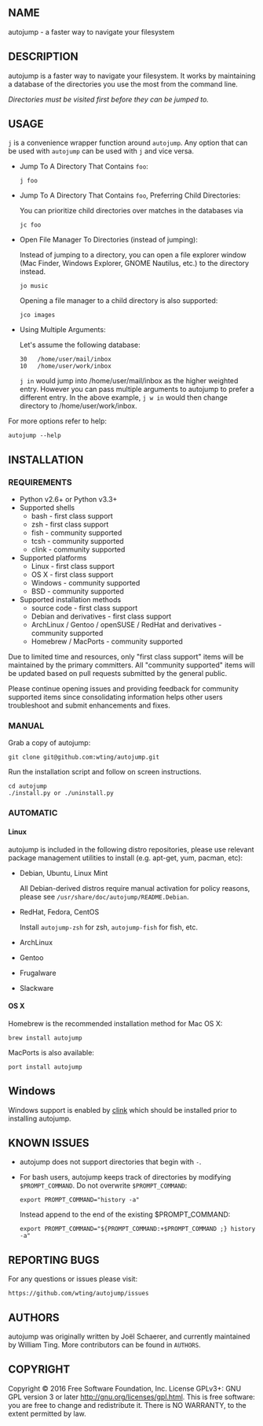 NAME
----

autojump - a faster way to navigate your filesystem

DESCRIPTION
-----------

autojump is a faster way to navigate your filesystem. It works by
maintaining a database of the directories you use the most from the
command line.

*Directories must be visited first before they can be jumped to.*

USAGE
-----

`j` is a convenience wrapper function around `autojump`. Any option that
can be used with `autojump` can be used with `j` and vice versa.

-   Jump To A Directory That Contains `foo`:

        j foo

-   Jump To A Directory That Contains `foo`, Preferring Child Directories:

    You can prioritize child directories over matches in the databases via

        jc foo

-   Open File Manager To Directories (instead of jumping):

    Instead of jumping to a directory, you can open a file explorer
    window (Mac Finder, Windows Explorer, GNOME Nautilus, etc.) to the
    directory instead.

        jo music

    Opening a file manager to a child directory is also supported:

        jco images

-   Using Multiple Arguments:

    Let's assume the following database:

        30   /home/user/mail/inbox
        10   /home/user/work/inbox

    `j in` would jump into /home/user/mail/inbox as the higher
    weighted entry. However you can pass multiple arguments to autojump
    to prefer a different entry. In the above example, `j w in` would
    then change directory to /home/user/work/inbox.

For more options refer to help:

    autojump --help

INSTALLATION
------------

### REQUIREMENTS

-   Python v2.6+ or Python v3.3+
-   Supported shells
    -   bash - first class support
    -   zsh - first class support
    -   fish - community supported
    -   tcsh - community supported
    -   clink - community supported
-   Supported platforms
    -   Linux - first class support
    -   OS X - first class support
    -   Windows - community supported
    -   BSD - community supported
-   Supported installation methods
    -   source code - first class support
    -   Debian and derivatives - first class support
    -   ArchLinux / Gentoo / openSUSE / RedHat and derivatives -
        community supported
    -   Homebrew / MacPorts - community supported

Due to limited time and resources, only "first class support" items will
be maintained by the primary committers. All "community supported" items
will be updated based on pull requests submitted by the general public.

Please continue opening issues and providing feedback for community
supported items since consolidating information helps other users
troubleshoot and submit enhancements and fixes.

### MANUAL

Grab a copy of autojump:

    git clone git@github.com:wting/autojump.git

Run the installation script and follow on screen instructions.

    cd autojump
    ./install.py or ./uninstall.py

### AUTOMATIC

#### Linux

autojump is included in the following distro repositories, please use
relevant package management utilities to install (e.g. apt-get, yum,
pacman, etc):

-   Debian, Ubuntu, Linux Mint

    All Debian-derived distros require manual activation for policy
    reasons, please see `/usr/share/doc/autojump/README.Debian`.

-   RedHat, Fedora, CentOS

    Install `autojump-zsh` for zsh, `autojump-fish` for fish, etc.

-   ArchLinux
-   Gentoo
-   Frugalware
-   Slackware

#### OS X

Homebrew is the recommended installation method for Mac OS X:

    brew install autojump

MacPorts is also available:

    port install autojump

Windows
-------

Windows support is enabled by [clink](https://mridgers.github.io/clink/)
which should be installed prior to installing autojump.

KNOWN ISSUES
------------

-   autojump does not support directories that begin with `-`.

-   For bash users, autojump keeps track of directories by modifying
    `$PROMPT_COMMAND`. Do not overwrite `$PROMPT_COMMAND`:

        export PROMPT_COMMAND="history -a"

    Instead append to the end of the existing \$PROMPT\_COMMAND:

        export PROMPT_COMMAND="${PROMPT_COMMAND:+$PROMPT_COMMAND ;} history -a"

REPORTING BUGS
--------------

For any questions or issues please visit:

    https://github.com/wting/autojump/issues

AUTHORS
-------

autojump was originally written by Joël Schaerer, and currently
maintained by William Ting. More contributors can be found in `AUTHORS`.

COPYRIGHT
---------

Copyright © 2016 Free Software Foundation, Inc. License GPLv3+: GNU GPL
version 3 or later <http://gnu.org/licenses/gpl.html>. This is free
software: you are free to change and redistribute it. There is NO
WARRANTY, to the extent permitted by law.
